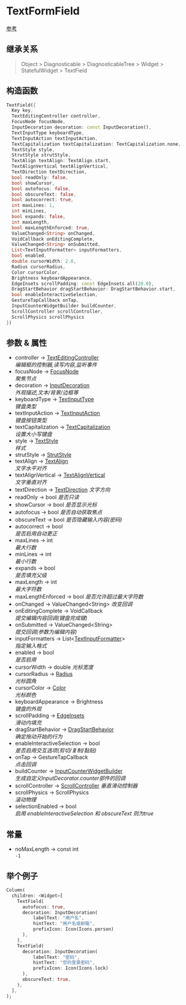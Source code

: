 # TextFormField

[参考](https://api.flutter.dev/flutter/material/TextField-class.html)

## 继承关系

> Object > Diagnosticable > DiagnosticableTree > Widget > StatefulWidget > TextField

## 构造函数

```dart
TextField({
  Key key,
  TextEditingController controller,
  FocusNode focusNode,
  InputDecoration decoration: const InputDecoration(),
  TextInputType keyboardType,
  TextInputAction textInputAction,
  TextCapitalization textCapitalization: TextCapitalization.none,
  TextStyle style,
  StrutStyle strutStyle,
  TextAlign textAlign: TextAlign.start,
  TextAlignVertical textAlignVertical,
  TextDirection textDirection,
  bool readOnly: false,
  bool showCursor,
  bool autofocus: false,
  bool obscureText: false,
  bool autocorrect: true,
  int maxLines: 1,
  int minLines,
  bool expands: false,
  int maxLength,
  bool maxLengthEnforced: true,
  ValueChanged<String> onChanged,
  VoidCallback onEditingComplete,
  ValueChanged<String> onSubmitted,
  List<TextInputFormatter> inputFormatters,
  bool enabled,
  double cursorWidth: 2.0,
  Radius cursorRadius,
  Color cursorColor,
  Brightness keyboardAppearance,
  EdgeInsets scrollPadding: const EdgeInsets.all(20.0),
  DragStartBehavior dragStartBehavior: DragStartBehavior.start,
  bool enableInteractiveSelection,
  GestureTapCallback onTap,
  InputCounterWidgetBuilder buildCounter,
  ScrollController scrollController,
  ScrollPhysics scrollPhysics
})
```

## 参数 & 属性

- controller → [TextEditingController](#TextEditingController)  
  *编辑框的控制器,读写内容,监听事件*
- focusNode → [FocusNode](#FocusNode)  
  *聚焦节点*
- decoration → [InputDecoration](#InputDecoration)  
  *外观描述,文本/背景/边框等*
- keyboardType → [TextInputType](#TextInputType)  
  *键盘类型*
- textInputAction → [TextInputAction](#TextInputAction)  
  *键盘按钮类型*
- textCapitalization → [TextCapitalization](#TextCapitalization)  
  *设置大小写键盘*
- style → [TextStyle](#TextStyle)  
  *样式*
- strutStyle → [StrutStyle](#StrutStyle)
- textAlign → [TextAlign](#TextAlign)  
  *文字水平对齐*
- textAlignVertical → [TextAlignVertical](#TextAlignVertical)  
  *文字垂直对齐*
- textDirection → [TextDirection](#TextDirection)
  *文字方向*
- readOnly → bool
  *是否只读*
- showCursor → bool
  *是否显示光标*
- autofocus → bool
  *是否自动获取焦点*
- obscureText → bool
  *是否隐藏输入内容(密码)*
- autocorrect → bool  
  *是否启用自动更正*
- maxLines → int  
  *最大行数*
- minLines → int  
  *最小行数*
- expands → bool  
  *是否填充父级*
- maxLength → int  
  *最大字符数*
- maxLengthEnforced → bool
  *是否允许超过最大字符数*
- onChanged → ValueChanged\<String>
  *改变回调*
- onEditingComplete → VoidCallback  
  *提交编辑内容回调(键盘完成键)*
- onSubmitted → ValueChanged\<String>  
  *提交回调(参数为编辑内容)*
- inputFormatters → List<[TextInputFormatter](#TextInputFormatter)>  
  *指定输入格式*
- enabled → bool  
  *是否启用*
- cursorWidth → double
  *光标宽度*
- cursorRadius → [Radius](#Radius)  
  *光标圆角*
- cursorColor → [Color](#Color)  
  *光标颜色*
- keyboardAppearance → Brightness  
  *键盘的外观*
- scrollPadding → [EdgeInsets](#EdgeInsets)  
  *滑动内填充*
- dragStartBehavior → [DragStartBehavior](#DragStartBehavior)  
  *确定拖动开始的行为*
- enableInteractiveSelection → bool  
  *是否启用交互选项(剪切/复制/黏贴)*
- onTap → GestureTapCallback  
  *点击回调*
- buildCounter → [InputCounterWidgetBuilder](https://api.flutter.dev/flutter/material/InputCounterWidgetBuilder.html)  
  *生成自定义InputDecorator.counter部件的回调*
- scrollController → [ScrollController](#ScrollController)
  *垂直滑动控制器*
- scrollPhysics → ScrollPhysics  
  *滚动物理*
- selectionEnabled → bool  
  *启用 enableInteractiveSelection 和 obscureText 则为true*

## 常量

- noMaxLength → const int  
  ```-1```

## 举个例子

```dart
Column(
  children: <Widget>[
    TextField(
      autofocus: true,
      decoration: InputDecoration(
          labelText: "用户名",
          hintText: "用户名或邮箱",
          prefixIcon: Icon(Icons.person)
      ),
    ),
    TextField(
      decoration: InputDecoration(
          labelText: "密码",
          hintText: "您的登录密码",
          prefixIcon: Icon(Icons.lock)
      ),
      obscureText: true,
    ),
  ],
);
```
